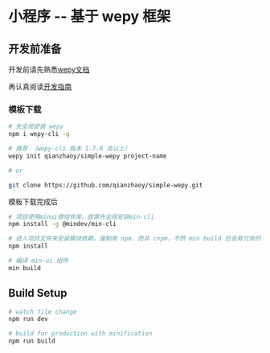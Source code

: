 # 小程序 -- 基于 wepy 框架

## 开发前准备

开发前请先熟悉[wepy文档](https://tencent.github.io/wepy/document.html#/)

再认真阅读<a href="./CONTRIBUTING.md">开发指南</a>

### 模板下载

``` bash
# 先全局安装 wepy
npm i wepy-cli -g

# 推荐 （wepy-cli 版本 1.7.0 及以上）
wepy init qianzhaoy/simple-wepy project-name

# or

git clone https://github.com/qianzhaoy/simple-wepy.git
```

模板下载完成后

``` bash
# 项目使用minui做组件库，故需先全局安装min-cli
npm install -g @mindev/min-cli

# 进入项目文件夹安装模块依赖，强制用 npm，而非 cnpm，不然 min build 后会有冗余的依赖包产生
npm install

# 编译 min-ui 组件
min build
```

## Build Setup

``` bash
# watch file change
npm run dev

# build for production with minification
npm run build
```
